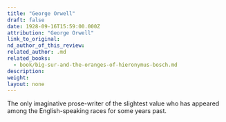 ```yaml
---
title: "George Orwell"
draft: false
date: 1928-09-16T15:59:00.000Z
attribution: "George Orwell"
link_to_original:
nd_author_of_this_review:
related_author: .md
related_books:
  - book/big-sur-and-the-oranges-of-hieronymus-bosch.md
description:
weight:
layout: none
---
```

The only imaginative prose-writer of the slightest value who has appeared among the English-speaking races for some years past.

